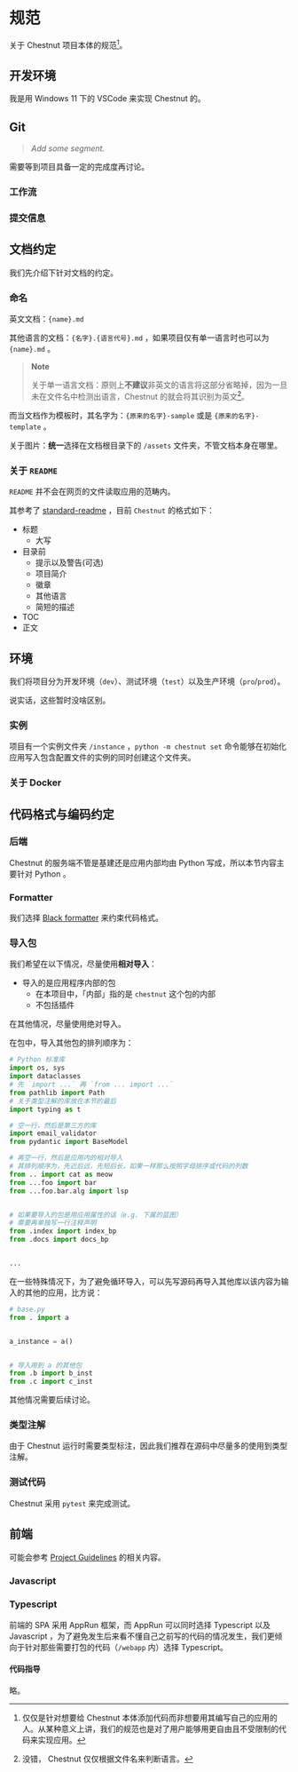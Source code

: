 # 规范

关于 Chestnut 项目本体的规范[^field]。

[^field]: 仅仅是针对想要给 Chestnut 本体添加代码而非想要用其编写自己的应用的人。从某种意义上讲，我们的规范也是对了用户能够用更自由且不受限制的代码来实现应用。

## 开发环境

我是用 Windows 11 下的 VSCode 来实现 Chestnut 的。

## Git

> _Add some segment._

需要等到项目具备一定的完成度再讨论。

### 工作流

### 提交信息

## 文档约定

我们先介绍下针对文档的约定。

### 命名

英文文档：`{name}.md`

其他语言的文档：`{名字}.{语言代号}.md` ，如果项目仅有单一语言时也可以为 `{name}.md` 。

> **Note**
>
> 关于单一语言文档：原则上**不建议**非英文的语言将这部分省略掉，因为一旦未在文件名中检测出语言，Chestnut 的就会将其识别为英文[^lang_detect]。

[^lang_detect]: 没错， Chestnut 仅仅根据文件名来判断语言。

而当文档作为模板时，其名字为：`{原来的名字}-sample` 或是 `{原来的名字}-template` 。

关于图片：**统一**选择在文档根目录下的 `/assets` 文件夹，不管文档本身在哪里。

### 关于 `README`

`README` 并不会在网页的文件读取应用的范畴内。

其参考了 [standard-readme](https://github.com/RichardLitt/standard-readme) ，目前 `Chestnut` 的格式如下：

- 标题
  - 大写
- 目录前
  - 提示以及警告(可选)
  - 项目简介
  - 徽章
  - 其他语言
  - 简短的描述
- TOC
- 正文

## 环境

我们将项目分为开发环境（`dev`）、测试环境（`test`）以及生产环境（`pro`/`prod`）。

说实话，这些暂时没啥区别。

### 实例

项目有一个实例文件夹 `/instance` ，`python -m chestnut set` 命令能够在初始化应用写入包含配置文件的实例的同时创建这个文件夹。

### 关于 Docker

## 代码格式与编码约定

### 后端

Chestnut 的服务端不管是基建还是应用内部均由 Python 写成，所以本节内容主要针对 Python 。

### Formatter

我们选择 [Black formatter](https://github.com/psf/black) 来约束代码格式。

### 导入包

我们希望在以下情况，尽量使用**相对导入**：

- 导入的是应用程序内部的包
  - 在本项目中，「内部」指的是 `chestnut` 这个包的内部
  - 不包括插件

在其他情况，尽量使用绝对导入。

在包中，导入其他包的排列顺序为：

```python
# Python 标准库
import os, sys
import dataclasses
# 先 `import ...` 再 `from ... import ...`
from pathlib import Path
# 关于类型注解的库放在本节的最后
import typing as t

# 空一行，然后是第三方的库
import email_validator
from pydantic import BaseModel

# 再空一行，然后是应用内的相对导入
# 其排列顺序为，先近后远，先短后长，如果一样那么按照字母排序或代码的列数
from .. import cat as meow
from ...foo import bar
from ...foo.bar.alg import lsp


# 如果要导入的包是用应用属性的话（e.g. 下属的蓝图）
# 需要再单独写一行注释声明
from .index import index_bp
from .docs import docs_bp


...
```

在一些特殊情况下，为了避免循环导入，可以先写源码再导入其他库以该内容为输入的其他的应用，比方说：

```python
# base.py
from . import a


a_instance = a()


# 导入用到 a 的其他包
from .b import b_inst
from .c import c_inst
```

其他情况需要后续讨论。

### 类型注解

由于 Chestnut 运行时需要类型标注，因此我们推荐在源码中尽量多的使用到类型注解。

### 测试代码

Chestnut 采用 `pytest` 来完成测试。

## 前端

可能会参考 [Project Guidelines](https://github.com/elsewhencode/project-guidelines) 的相关内容。

### Javascript

### Typescript

前端的 SPA 采用 AppRun 框架，而 AppRun 可以同时选择 Typescript 以及 Javascript ，为了避免发生后来看不懂自己之前写的代码的情况发生，我们更倾向于针对那些需要打包的代码（`/webapp` 内）选择 Typescript。

#### 代码指导

略。
